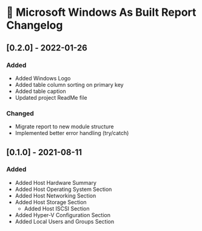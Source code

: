 # :arrows_counterclockwise: Microsoft Windows As Built Report Changelog

## [0.2.0] - 2022-01-26

### Added

- Added Windows Logo
- Added table column sorting on primary key
- Added table caption
- Updated project ReadMe file

### Changed

- Migrate report to new module structure
- Implemented better error handling (try/catch)

## [0.1.0] - 2021-08-11

### Added

- Added Host Hardware Summary
- Added Host Operating System Section
- Added Host Networking Section
- Added Host Storage Section
  - Added Host ISCSI Section
- Added Hyper-V Configuration Section
- Added Local Users and Groups Section
